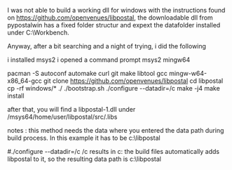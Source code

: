 I was not able to build a working dll for windows with the instructions found on https://github.com/openvenues/libpostal, the downloadable dll from pypostalwin has a fixed folder structur and expext the datafolder installed under C:\Workbench.

Anyway, after a bit searching and a night of trying, i did the following

i installed msys2
i opened a command prompt msys2 mingw64 

pacman -S autoconf automake curl git make libtool gcc mingw-w64-x86_64-gcc
git clone https://github.com/openvenues/libpostal
cd libpostal
cp -rf windows/* ./
./bootstrap.sh
./configure --datadir=/c
make -j4
make install

after that, you will find a libpostal-1.dll under 
  /msys64/home/user/libpostal/src/.libs

notes :
this method needs the data where you entered the data path during build process.
In this example it has to be c:\libpostal

#./configure --datadir=/c
/c results in c: the build files automatically adds libpostal to it,
so the resulting data path is c:\libpostal


